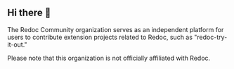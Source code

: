 ## Hi there 👋

The Redoc Community organization serves as an independent platform for users to contribute extension projects related to Redoc, such as "redoc-try-it-out."

Please note that this organization is not officially affiliated with Redoc.

